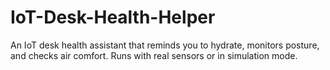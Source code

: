 # IoT-Desk-Health-Helper
An IoT desk health assistant that reminds you to hydrate, monitors posture, and checks air comfort. Runs with real sensors or in simulation mode.
